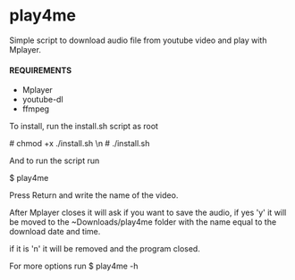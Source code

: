 # play4me
Simple script to download audio file from youtube video and play with Mplayer.

#### REQUIREMENTS ####
- Mplayer
- youtube-dl
- ffmpeg

To install, run the install.sh script as root

\# chmod +x ./install.sh
\n
\# ./install.sh

And to run the script run 

\$ play4me

Press Return and write the name of the video.

After Mplayer closes it will ask if you want to save the audio,
if yes 'y' it will be moved to the ~Downloads/play4me folder with the name equal to the download date and time.

if it is 'n' it will be removed and the program closed.

For more options run
\$ play4me -h
